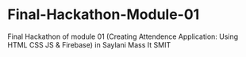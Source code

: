 # Final-Hackathon-Module-01
Final Hackathon of module 01 (Creating Attendence Application: Using HTML CSS JS &amp; Firebase) in Saylani Mass It SMIT
